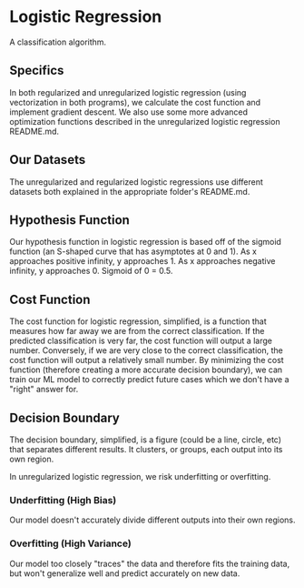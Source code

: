 # Logistic Regression
A classification algorithm.

## Specifics
In both regularized and unregularized logistic regression (using vectorization in both programs), we calculate the cost function and implement gradient descent. We also use some more advanced optimization functions described in the unregularized logistic regression README.md. 

## Our Datasets
The unregularized and regularized logistic regressions use different datasets both explained in the appropriate folder's README.md.

## Hypothesis Function
Our hypothesis function in logistic regression is based off of the sigmoid function (an S-shaped curve that has asymptotes at 0 and 1). As x approaches positive infinity, y approaches 1. As x approaches negative infinity, y approaches 0. Sigmoid of 0 = 0.5.

## Cost Function
The cost function for logistic regression, simplified, is a function that measures how far away we are from the correct classification. If the predicted classification is very far, the cost function will output a large number. Conversely, if we are very close to the correct classification, the cost function will output a relatively small number. By minimizing the cost function (therefore creating a more accurate decision boundary), we can train our ML model to correctly predict future cases which we don't have a "right" answer for.

## Decision Boundary
The decision boundary, simplified, is a figure (could be a line, circle, etc) that separates different results. It clusters, or groups, each output into its own region.

In unregularized logistic regression, we risk underfitting or overfitting.

### Underfitting (High Bias)
Our model doesn't accurately divide different outputs into their own regions.

### Overfitting (High Variance)
Our model too closely "traces" the data and therefore fits the training data, but won't generalize well and predict accurately on new data.
